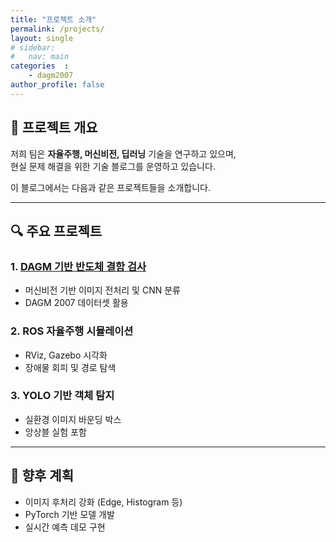 ```yaml
---
title: "프로젝트 소개"
permalink: /projects/
layout: single
# sidebar:
#   nav: main
categories  : 
    - dagm2007
author_profile: false
---
```


## 🧠 프로젝트 개요

저희 팀은 **자율주행, 머신비전, 딥러닝** 기술을 연구하고 있으며,  
현실 문제 해결을 위한 기술 블로그를 운영하고 있습니다.

이 블로그에서는 다음과 같은 프로젝트들을 소개합니다.

---

## 🔍 주요 프로젝트

### 1. [DAGM 기반 반도체 결함 검사](/projects/dagm-defect-detection)
- 머신비전 기반 이미지 전처리 및 CNN 분류
- DAGM 2007 데이터셋 활용

### 2. ROS 자율주행 시뮬레이션
- RViz, Gazebo 시각화
- 장애물 회피 및 경로 탐색

### 3. YOLO 기반 객체 탐지
- 실환경 이미지 바운딩 박스
- 앙상블 실험 포함

---

## 🧩 향후 계획

- 이미지 후처리 강화 (Edge, Histogram 등)
- PyTorch 기반 모델 개발
- 실시간 예측 데모 구현

